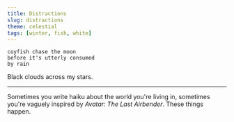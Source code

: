 ```yaml
---
title: Distractions
slug: distractions
theme: celestial
tags: [winter, fish, white]
---
```


```
coyfish chase the moon
before it's utterly consumed
by rain
```

Black clouds across my stars.

<!--more-->

---

Sometimes you write haiku about the world you're living in, sometimes you're vaguely inspired by *Avatar: The Last Airbender*.
These things happen.
